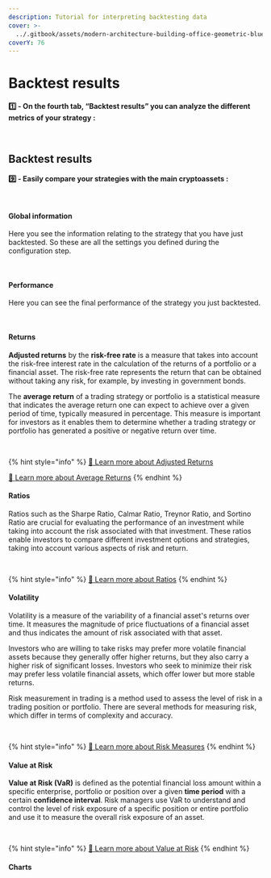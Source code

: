 ```yaml
---
description: Tutorial for interpreting backtesting data
cover: >-
  ../.gitbook/assets/modern-architecture-building-office-geometric-blue-2560x1440-6640.jpeg
coverY: 76
---
```


# Backtest results

**1️⃣ - On the fourth tab, “Backtest results” you can analyze the different metrics of your strategy :**

<figure><img src="../.gitbook/assets/Capture d’écran 2023-11-06 à 21.00.06.png" alt=""><figcaption></figcaption></figure>

## Backtest results

**9️⃣ - Easily compare your strategies with the main cryptoassets :**

<figure><img src="../.gitbook/assets/Capture d’écran 2023-11-06 à 21.05.24.png" alt=""><figcaption></figcaption></figure>

#### Global information

Here you see the information relating to the strategy that you have just backtested. So these are all the settings you defined during the configuration step.

<figure><img src="../.gitbook/assets/Capture d’écran 2023-11-06 à 21.05.56.png" alt=""><figcaption></figcaption></figure>

#### Performance

Here you can see the final performance of the strategy you just backtested.

<figure><img src="../.gitbook/assets/Capture d’écran 2023-11-06 à 22.38.03.png" alt=""><figcaption></figcaption></figure>

#### Returns

**Adjusted returns** by the **risk-free rate** is a measure that takes into account the risk-free interest rate in the calculation of the returns of a portfolio or a financial asset. The risk-free rate represents the return that can be obtained without taking any risk, for example, by investing in government bonds.

The **average return** of a trading strategy or portfolio is a statistical measure that indicates the average return one can expect to achieve over a given period of time, typically measured in percentage. This measure is important for investors as it enables them to determine whether a trading strategy or portfolio has generated a positive or negative return over time.

<figure><img src="../.gitbook/assets/Capture d’écran 2023-11-06 à 22.44.15.png" alt=""><figcaption></figcaption></figure>

{% hint style="info" %}
[🔗 Learn more about Adjusted Returns](../risk-management/risk-measures/adjusted-returns.md)

[🔗 Learn more about Average Returns](../risk-management/risk-measures/average-returns.md)
{% endhint %}

#### Ratios

Ratios such as the Sharpe Ratio, Calmar Ratio, Treynor Ratio, and Sortino Ratio are crucial for evaluating the performance of an investment while taking into account the risk associated with that investment. These ratios enable investors to compare different investment options and strategies, taking into account various aspects of risk and return.

<figure><img src="../.gitbook/assets/Capture d’écran 2023-11-06 à 22.44.29.png" alt=""><figcaption></figcaption></figure>

{% hint style="info" %}
[🔗 Learn more about Ratios](../risk-management/ratios/)
{% endhint %}

#### Volatility

Volatility is a measure of the variability of a financial asset's returns over time. It measures the magnitude of price fluctuations of a financial asset and thus indicates the amount of risk associated with that asset.

Investors who are willing to take risks may prefer more volatile financial assets because they generally offer higher returns, but they also carry a higher risk of significant losses. Investors who seek to minimize their risk may prefer less volatile financial assets, which offer lower but more stable returns.

Risk measurement in trading is a method used to assess the level of risk in a trading position or portfolio. There are several methods for measuring risk, which differ in terms of complexity and accuracy.

<figure><img src="../.gitbook/assets/Capture d’écran 2023-11-06 à 22.44.44.png" alt=""><figcaption></figcaption></figure>

{% hint style="info" %}
[🔗 Learn more about Risk Measures](../risk-management/risk-measures/)
{% endhint %}

#### Value at Risk

**Value at Risk (VaR)** is defined as the potential financial loss amount within a specific enterprise, portfolio or position over a given **time period** with a certain **confidence interval**. Risk managers use VaR to understand and control the level of risk exposure of a specific position or entire portfolio and use it to measure the overall risk exposure of an asset.

<figure><img src="../.gitbook/assets/Capture d’écran 2023-11-06 à 22.44.57.png" alt=""><figcaption></figcaption></figure>

{% hint style="info" %}
[🔗 Learn more about Value at Risk](../risk-management/value-at-risk/)
{% endhint %}

#### Charts
